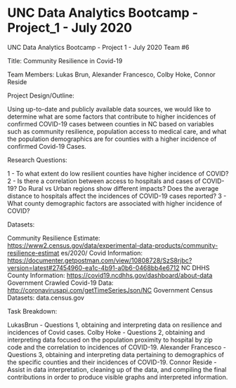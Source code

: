 # UNC Data Analytics Bootcamp - Project_1 - July 2020

UNC Data Analytics Bootcamp - Project 1 - July 2020
Team #6

Title: Community Resilience in Covid-19

Team Members: Lukas Brun, Alexander Francesco, Colby Hoke, Connor Reside

Project Design/Outline:

Using up-to-date and publicly available data sources, we would like to determine what are some factors that contribute to higher incidences of confirmed COVID-19 cases between counties in NC based on variables such as community resilience, population access to medical care, and what the population demographics are for counties with a higher incidence of confirmed Covid-19 Cases.

Research Questions:

1 - To what extent do low resilient counties have higher incidence of COVID? 2 - Is there a correlation between access to hospitals and cases of COVID-19? Do Rural vs Urban regions show different impacts? Does the average distance to hospitals affect the incidences of COVID-19 cases reported? 3 - What county demographic factors are associated with higher incidence of COVID?

Datasets:

Community Resilience Estimate: https://www2.census.gov/data/experimental-data-products/community-resilience-estimat es/2020/ Covid Information: https://documenter.getpostman.com/view/10808728/SzS8rjbc?version=latest#27454960-ea1c-4b91-a0b6-0468bb4e6712 NC DHHS County Information: https://covid19.ncdhhs.gov/dashboard/about-data Government Crawled Covid-19 Data: http://coronavirusapi.com/getTimeSeriesJson/NC Government Census Datasets: data.census.gov

Task Breakdown:

LukasBrun - Questions 1, obtaining and interpreting data on resilience and incidences of Covid cases. Colby Hoke - Questions 2, obtaining and interpreting data focused on the population proximity to hospital by zip code and the correlation to incidences of COVID-19. Alexander Francesco - Questions 3, obtaining and interpreting data pertaining to demographics of the specific counties and their incidences of COVID-19. Connor Reside - Assist in data interpretation, cleaning up of the data, and compiling the final contributions in order to produce visible graphs and interpreted information.
